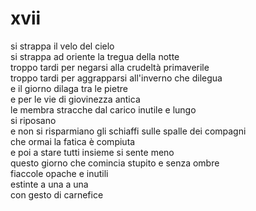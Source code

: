 # xvii

si strappa il velo del cielo  
si strappa ad oriente la tregua della notte  
troppo tardi per negarsi alla crudeltà primaverile  
troppo tardi per aggrapparsi all'inverno che dilegua  
e il giorno dilaga tra le pietre  
e per le vie di giovinezza antica  
le membra stracche dal carico inutile e lungo  
si riposano  
e non si risparmiano gli schiaffi sulle spalle dei compagni  
che ormai la fatica è compiuta  
e poi a stare tutti insieme si sente meno  
questo giorno che comincia stupito e senza ombre  
fiaccole opache e inutili  
estinte a una a una  
con gesto di carnefice
